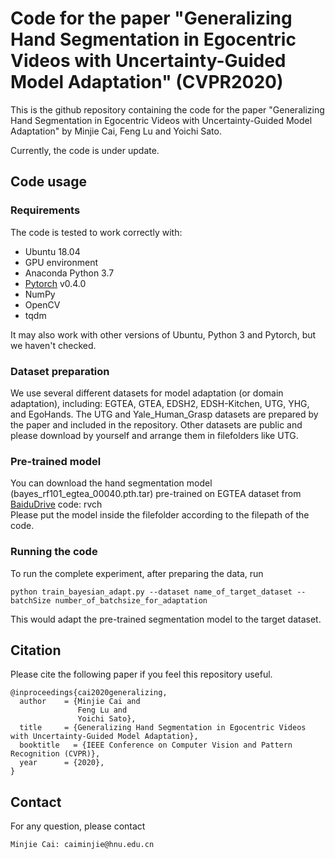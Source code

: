 # Code for the paper "Generalizing Hand Segmentation in Egocentric Videos with Uncertainty-Guided Model Adaptation" (CVPR2020)

This is the github repository containing the code for the paper "Generalizing Hand Segmentation in Egocentric Videos with 
Uncertainty-Guided Model Adaptation" by Minjie Cai, Feng Lu and Yoichi Sato.

Currently, the code is under update.

## Code usage

### Requirements
The code is tested to work correctly with:
- Ubuntu 18.04
- GPU environment
- Anaconda Python 3.7
- [Pytorch](https://pytorch.org/) v0.4.0
- NumPy
- OpenCV
- tqdm  

It may also work with other versions of Ubuntu, Python 3 and Pytorch, but we haven't checked.

### Dataset preparation
We use several different datasets for model adaptation (or domain adaptation), including: EGTEA, GTEA, EDSH2, EDSH-Kitchen, UTG, YHG, and EgoHands. The UTG and Yale_Human_Grasp datasets are prepared by the paper and included in the repository. Other datasets are public and please download by yourself and arrange them in filefolders like UTG.

### Pre-trained model
You can download the hand segmentation model (bayes_rf101_egtea_00040.pth.tar) pre-trained on EGTEA dataset from [BaiduDrive](https://pan.baidu.com/s/1DNFK_kFZc_Z0nQhOliCK0w) code: rvch  
Please put the model inside the filefolder according to the filepath of the code.

### Running the code
To run the complete experiment, after preparing the data, run
```
python train_bayesian_adapt.py --dataset name_of_target_dataset --batchSize number_of_batchsize_for_adaptation
```
This would adapt the pre-trained segmentation model to the target dataset.

## Citation
Please cite the following paper if you feel this repository useful.
```
@inproceedings{cai2020generalizing,
  author    = {Minjie Cai and
               Feng Lu and
               Yoichi Sato},
  title     = {Generalizing Hand Segmentation in Egocentric Videos with Uncertainty-Guided Model Adaptation},
  booktitle   = {IEEE Conference on Computer Vision and Pattern Recognition (CVPR)},
  year      = {2020},
}
```

## Contact
For any question, please contact
```
Minjie Cai: caiminjie@hnu.edu.cn
```
